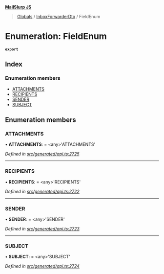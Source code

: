 **[MailSlurp JS](../README.md)**

> [Globals](../README.md) / [InboxForwarderDto](../modules/inboxforwarderdto.md) / FieldEnum

# Enumeration: FieldEnum

**`export`** 

## Index

### Enumeration members

* [ATTACHMENTS](inboxforwarderdto.fieldenum.md#attachments)
* [RECIPIENTS](inboxforwarderdto.fieldenum.md#recipients)
* [SENDER](inboxforwarderdto.fieldenum.md#sender)
* [SUBJECT](inboxforwarderdto.fieldenum.md#subject)

## Enumeration members

### ATTACHMENTS

•  **ATTACHMENTS**:  = \<any>'ATTACHMENTS'

*Defined in [src/generated/api.ts:2725](https://github.com/mailslurp/mailslurp-client/blob/37bf78e/src/generated/api.ts#L2725)*

___

### RECIPIENTS

•  **RECIPIENTS**:  = \<any>'RECIPIENTS'

*Defined in [src/generated/api.ts:2722](https://github.com/mailslurp/mailslurp-client/blob/37bf78e/src/generated/api.ts#L2722)*

___

### SENDER

•  **SENDER**:  = \<any>'SENDER'

*Defined in [src/generated/api.ts:2723](https://github.com/mailslurp/mailslurp-client/blob/37bf78e/src/generated/api.ts#L2723)*

___

### SUBJECT

•  **SUBJECT**:  = \<any>'SUBJECT'

*Defined in [src/generated/api.ts:2724](https://github.com/mailslurp/mailslurp-client/blob/37bf78e/src/generated/api.ts#L2724)*
